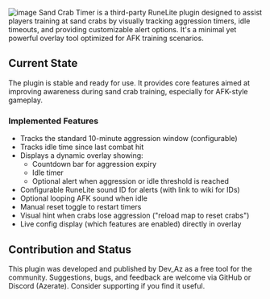 ![image](https://github.com/user-attachments/assets/e15d7c05-706d-4ad9-99e8-9d5775710e9f)
Sand Crab Timer is a third-party RuneLite plugin designed to assist players training at sand crabs by visually tracking aggression timers, idle timeouts, and providing customizable alert options. It's a minimal yet powerful overlay tool optimized for AFK training scenarios.

## Current State

The plugin is stable and ready for use. It provides core features aimed at improving awareness during sand crab training, especially for AFK-style gameplay.

### Implemented Features

- Tracks the standard 10-minute aggression window (configurable)
- Tracks idle time since last combat hit
- Displays a dynamic overlay showing:
  - Countdown bar for aggression expiry
  - Idle timer
  - Optional alert when aggression or idle threshold is reached
- Configurable RuneLite sound ID for alerts (with link to wiki for IDs)
- Optional looping AFK sound when idle
- Manual reset toggle to restart timers
- Visual hint when crabs lose aggression ("reload map to reset crabs")
- Live config display (which features are enabled) directly in overlay

## Contribution and Status

This plugin was developed and published by Dev_Az as a free tool for the community. Suggestions, bugs, and feedback are welcome via GitHub or Discord (Azerate). Consider supporting if you find it useful.

